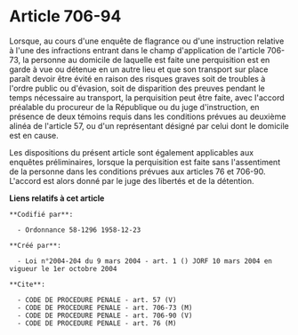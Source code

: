 # Article 706-94

Lorsque, au cours d'une enquête de flagrance ou d'une instruction relative à l'une des infractions entrant dans le champ
d'application de l'article 706-73, la personne au domicile de laquelle est faite une perquisition est en garde à vue ou
détenue en un autre lieu et que son transport sur place paraît devoir être évité en raison des risques graves soit de
troubles à l'ordre public ou d'évasion, soit de disparition des preuves pendant le temps nécessaire au transport, la
perquisition peut être faite, avec l'accord préalable du procureur de la République ou du juge d'instruction, en présence de
deux témoins requis dans les conditions prévues au deuxième alinéa de l'article 57, ou d'un représentant désigné par celui
dont le domicile est en cause.

Les dispositions du présent article sont également applicables aux enquêtes préliminaires, lorsque la perquisition est faite
sans l'assentiment de la personne dans les conditions prévues aux articles 76 et 706-90. L'accord est alors donné par le juge
des libertés et de la détention.

**Liens relatifs à cet article**

	**Codifié par**:

	  - Ordonnance 58-1296 1958-12-23

	**Créé par**:

	  - Loi n°2004-204 du 9 mars 2004 - art. 1 () JORF 10 mars 2004 en vigueur le 1er octobre 2004

	**Cite**:

	  - CODE DE PROCEDURE PENALE - art. 57 (V)
	  - CODE DE PROCEDURE PENALE - art. 706-73 (M)
	  - CODE DE PROCEDURE PENALE - art. 706-90 (V)
	  - CODE DE PROCEDURE PENALE - art. 76 (M)
